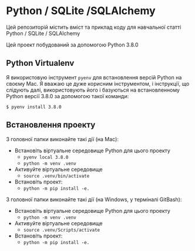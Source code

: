 # Python / SQLite /SQLAlchemy

Цей репозиторій містить вміст та приклад коду
для навчальної статті Python / SQLite / SQLAlchemy

Цей проект побудований за допомогою Python 3.8.0

## Python Virtualenv

Я використовую інструмент `pyenv` для встановлення версій Python на своєму Mac. Я вважаю це дуже корисним інструментом, і інструкції, що слідують далі, використовують його і базуються на встановленному Python версії 3.8.0 за допомогою такої команди:

```shell
$ pyenv install 3.8.0
```

## Встановлення проекту

З головної папки виконайте такі дії (на Mac):

* Встановіть віртуальне середовище Python для цього проекту
   * `pyenv local 3.8.0`
   * `python -m venv .venv`
* Активуйте віртуальне середовище
   * `source .venv/bin/activate`
* Встановіть проект:
   * `python -m pip install -e.`


З головної папки виконайте такі дії (на Windows, у терміналі GitBash):

* Встановіть віртуальне середовище Python для цього проекту
   * `python -m venv .venv`
* Активуйте віртуальне середовище
   * `source .venv/Scripts/activate`
* Встановіть проект:
   * `python -m pip install -e.`
